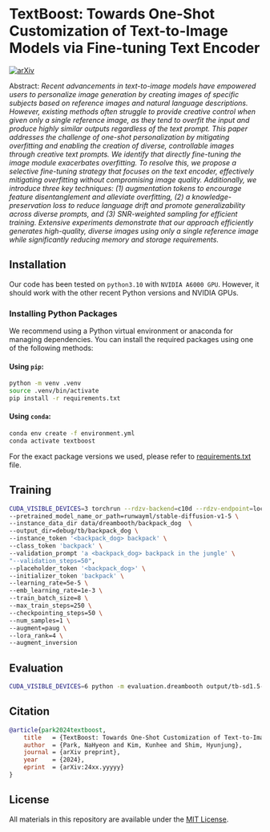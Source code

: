 # TextBoost: Towards One-Shot Customization of Text-to-Image Models via Fine-tuning Text Encoder

[![arXiv](https://img.shields.io/badge/arXiv-2107.12345-B31B1B.svg)](https://arxiv.org/abs/2107.12345)

Abstract: *Recent advancements in text-to-image models have empowered users to personalize image generation by creating images of specific subjects based on reference images and natural language descriptions. However, existing methods often struggle to provide creative control when given only a single reference image, as they tend to overfit the input and produce highly similar outputs regardless of the text prompt. This paper addresses the challenge of one-shot personalization by mitigating overfitting and enabling the creation of diverse, controllable images through creative text prompts. We identify that directly fine-tuning the image module exacerbates overfitting. To resolve this, we propose a selective fine-tuning strategy that focuses on the text encoder, effectively mitigating overfitting without compromising image quality. Additionally, we introduce three key techniques: (1) augmentation tokens to encourage feature disentanglement and alleviate overfitting, (2) a knowledge-preservation loss to reduce language drift and promote generalizability across diverse prompts, and (3) SNR-weighted sampling for efficient training. Extensive experiments demonstrate that our approach efficiently generates high-quality, diverse images using only a single reference image while significantly reducing memory and storage requirements.*


## Installation

Our code has been tested on `python3.10` with `NVIDIA A6000 GPU`. However, it should work with the other recent Python versions and NVIDIA GPUs.

### Installing Python Packages

We recommend using a Python virtual environment or anaconda for managing dependencies. You can install the required packages using one of the following methods:

#### Using `pip`:
```bash
python -m venv .venv
source .venv/bin/activate
pip install -r requirements.txt
```

#### Using `conda`:

```bash
conda env create -f environment.yml
conda activate textboost
```

For the exact package versions we used, please refer to [requirements.txt](requirements.txt) file.



## Training

```bash
CUDA_VISIBLE_DEVICES=3 torchrun --rdzv-backend=c10d --rdzv-endpoint=localhost:0 --nproc-per-node=1 train_textboost.py \
--pretrained_model_name_or_path=runwayml/stable-diffusion-v1-5 \
--instance_data_dir data/dreambooth/backpack_dog  \
--output_dir=debug/tb/backpack_dog \
--instance_token '<backpack_dog> backpack' \
--class_token 'backpack' \
--validation_prompt 'a <backpack_dog> backpack in the jungle' \
"--validation_steps=50",
--placeholder_token '<backpack_dog>' \
--initializer_token 'backpack' \
--learning_rate=5e-5 \
--emb_learning_rate=1e-3 \
--train_batch_size=8 \
--max_train_steps=250 \
--checkpointing_steps=50 \
--num_samples=1 \
--augment=paug \
--lora_rank=4 \
--augment_inversion
```

## Evaluation

```bash
CUDA_VISIBLE_DEVICES=6 python -m evaluation.dreambooth output/tb-sd1.5-n1 --token-format '<INSTANCE>'
```

## Citation

```bibtex
@article{park2024textboost,
    title   = {TextBoost: Towards One-Shot Customization of Text-to-Image Models},
    author  = {Park, NaHyeon and Kim, Kunhee and Shim, Hyunjung},
    journal = {arXiv preprint},
    year    = {2024},
    eprint  = {arXiv:24xx.yyyyy}
}
```

## License

All materials in this repository are available under the [MIT License](LICENSE).
